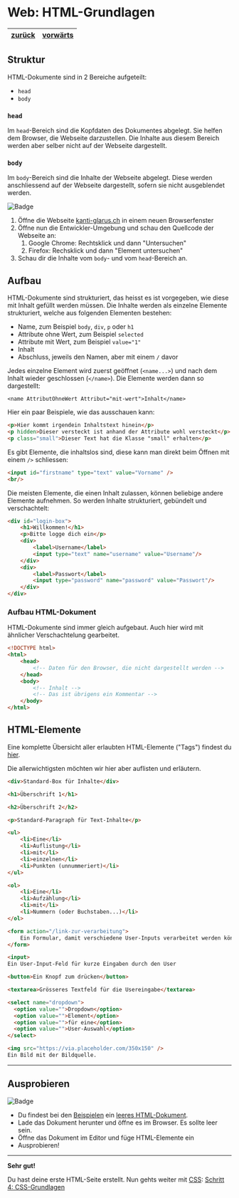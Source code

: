 # Web: HTML-Grundlagen

| [zurück](./2-Vorbereitung.md) | [vorwärts][1] |
| --- | --- |

## Struktur

HTML-Dokumente sind in 2 Bereiche aufgeteilt:

- `head`
- `body`

### `head`
Im `head`-Bereich sind die Kopfdaten des Dokumentes abgelegt. Sie helfen dem Browser, die Webseite darzustellen.
Die Inhalte aus diesem Bereich werden aber selber nicht auf der Webseite dargestellt.

### `body`
Im `body`-Bereich sind die Inhalte der Webseite abgelegt. Diese werden anschliessend auf der Webseite dargestellt,
sofern sie nicht ausgeblendet werden.

![Badge](https://img.shields.io/badge/Aufgabe-Ausprobieren-orange)

1) Öffne die Webseite [kanti-glarus.ch](https://kanti-glarus.ch) in einem neuen Browserfenster
2) Öffne nun die Entwickler-Umgebung und schau den Quellcode der Webseite an:
    1) Google Chrome: Rechtsklick und dann "Untersuchen"
    2) Firefox: Rechsklick und dann "Element untersuchen"
3) Schau dir die Inhalte vom `body`- und vom `head`-Bereich an.


## Aufbau

HTML-Dokumente sind strukturiert, das heisst es ist vorgegeben, wie diese mit Inhalt gefüllt werden müssen.
Die Inhalte werden als einzelne Elemente strukturiert, welche aus folgenden Elementen bestehen:

- Name, zum Beispiel `body`, `div`, `p` oder `h1`
- Attribute ohne Wert, zum Beispiel `selected`
- Attribute mit Wert, zum Beispiel `value="1"`
- Inhalt
- Abschluss, jeweils den Namen, aber mit einem `/` davor

Jedes einzelne Element wird zuerst geöffnet (`<name...>`) und nach dem Inhalt wieder geschlossen (`</name>`).
Die Elemente werden dann so dargestellt:

```
<name AttributOhneWert Attribut="mit-wert">Inhalt</name>
```

Hier ein paar Beispiele, wie das ausschauen kann:

```html
<p>Hier kommt irgendein Inhaltstext hinein</p>
<p hidden>Dieser versteckt ist anhand der Attribute wohl versteckt</p>
<p class="small">Dieser Text hat die Klasse "small" erhalten</p>
```

Es gibt Elemente, die inhaltslos sind, diese kann man direkt beim Öffnen mit einem `/>` schliessen:

```html
<input id="firstname" type="text" value="Vorname" />
<br/>
```

Die meisten Elemente, die einen Inhalt zulassen, können beliebige andere Elemente aufnehmen.
So werden Inhalte strukturiert, gebündelt und verschachtelt:

```html
<div id="login-box">
    <h1>Willkommen!</h1>
    <p>Bitte logge dich ein</p>
    <div>
        <label>Username</label>
        <input type="text" name="username" value="Username"/>
    </div>
    <div>
        <label>Passwort</label>
        <input type="password" name="password" value="Passwort"/>
    </div>
</div>
```

### Aufbau HTML-Dokument

HTML-Dokumente sind immer gleich aufgebaut. Auch hier wird mit ähnlicher Verschachtelung gearbeitet.

```html
<!DOCTYPE html>
<html>
    <head>
        <!-- Daten für den Browser, die nicht dargestellt werden -->
    </head>
    <body>
        <!-- Inhalt -->
        <!-- Das ist übrigens ein Kommentar -->
    </body>
</html>
```

## HTML-Elemente

Eine komplette Übersicht aller erlaubten HTML-Elemente ("Tags") findest du [hier](https://www.w3schools.com/tags/default.asp).

Die allerwichtigsten möchten wir hier aber auflisten und erläutern.

```html
<div>Standard-Box für Inhalte</div>

<h1>Überschrift 1</h1>

<h2>Überschrift 2</h2>

<p>Standard-Paragraph für Text-Inhalte</p>

<ul>
    <li>Eine</li>
    <li>Auflistung</li>
    <li>mit</li>
    <li>einzelnen</li>
    <li>Punkten (unnummeriert)</li>
</ul>

<ol>
    <li>Eine</li>
    <li>Aufzählung</li>
    <li>mit</li>
    <li>Nummern (oder Buchstaben...)</li>
</ol>

<form action="/link-zur-verarbeitung">
    Ein Formular, damit verschiedene User-Inputs verarbeitet werden können.
</form>

<input>
Ein User-Input-Feld für kurze Eingaben durch den User

<button>Ein Knopf zum drücken</button>

<textarea>Grösseres Textfeld für die Usereingabe</textarea>

<select name="dropdown">
  <option value="">Dropdown</option>
  <option value="">Element</option>
  <option value="">für eine</option>
  <option value="">User-Auswahl</option>
</select>

<img src="https://via.placeholder.com/350x150" />
Ein Bild mit der Bildquelle.
```
---

## Ausprobieren

![Badge](https://img.shields.io/badge/Aufgabe-Ausprobieren-orange)

- Du findest bei den [Beispielen](../examples) ein [leeres HTML-Dokument](../examples/leeres-html.html).
- Lade das Dokument herunter und öffne es im Browser. Es sollte leer sein.
- Öffne das Dokument im Editor und füge HTML-Elemente ein
- Ausprobieren!

---

**Sehr gut!**

Du hast deine erste HTML-Seite erstellt. Nun gehts weiter mit [CSS][1]: [Schritt 4: CSS-Grundlagen][1]


[1]: CSS-Grundlagen.md
